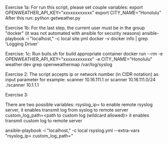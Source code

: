 Exercise 1a:
For run this script, please set couple variables:
export OPENWEATHER_API_KEY="xxxxxxxxxxxx"
export CITY_NAME="Honolulu"
After this run:
python getweather.py

Exercise 1b:
For the last step, the current user must be in the group "docker" (it was not automated with ansible for security reasons)
ansible-playbook -i "localhost," -c local site.yml
docker -v
docker info | grep 'Logging Driver'

Exercise: 1c:
Run buils.sh for build appropriate container
docker run --rm -e OPENWEATHER_API_KEY="xxxxxxxxxxxx" -e CITY_NAME="Honolulu" weather:dev
grep openweathermap /var/log/syslog

Exercise 2:
The script accepts ip or network number (in CIDR notation) as input parameter
for example: scanner 10.16.111.1
or           scanner 10.16.111.0/24
./scanner 10.1.1.1


Exercise 3:

There are two possible variables:
rsyslog_ip=<ip> to enable remote rsyslog server, it enables transmit log from syslog to remote server
custom_log_path=<path to custom log (wildcard allowed)> it enables transmit custom log to remote server

ansible-playbook -i "localhost," -c local rsyslog.yml --extra-vars "rsyslog_ip=<ip> custom_log_path=<path>"
